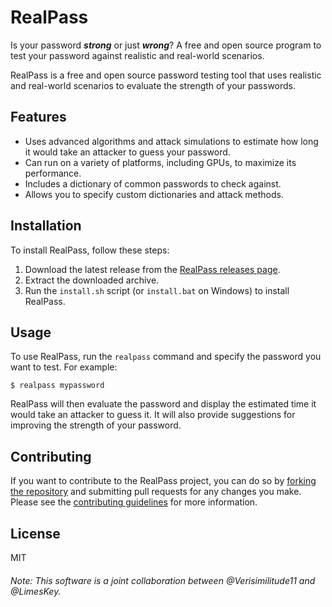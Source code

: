 # RealPass
Is your password **_strong_** or just **_wrong_**? A free and open source program to test your password against realistic and real-world scenarios.

RealPass is a free and open source password testing tool that uses realistic and real-world scenarios to evaluate the strength of your passwords.

## Features

- Uses advanced algorithms and attack simulations to estimate how long it would take an attacker to guess your password.
- Can run on a variety of platforms, including GPUs, to maximize its performance.
- Includes a dictionary of common passwords to check against.
- Allows you to specify custom dictionaries and attack methods.

## Installation

To install RealPass, follow these steps:

1. Download the latest release from the [RealPass releases page](https://github.com/Verisimilitude11/realpass/releases).
2. Extract the downloaded archive.
3. Run the `install.sh` script (or `install.bat` on Windows) to install RealPass.

## Usage

To use RealPass, run the `realpass` command and specify the password you want to test. For example:

```shell
$ realpass mypassword
```


RealPass will then evaluate the password and display the estimated time it would take an attacker to guess it. It will also provide suggestions for improving the strength of your password.

## Contributing

If you want to contribute to the RealPass project, you can do so by [forking the repository](https://github.com/Verisimilitude11/realpass) and submitting pull requests for any changes you make. Please see the [contributing guidelines](https://github.com/your-username/realpass/blob/master/CONTRIBUTING.md) for more information.

## License
MIT

###### Note: This software is a joint collaboration between @Verisimilitude11 and @LimesKey. 
